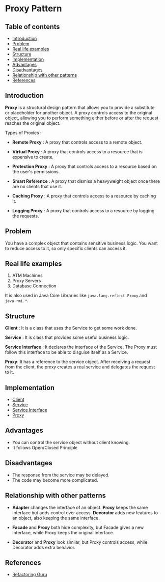 # Proxy Pattern

## Table of contents

- [Introduction](#introduction)
- [Problem](#problem)
- [Real life examples](#real-life-examples)
- [Structure](#structure)
- [Implementation](#implementation)
- [Advantages](#advantages)
- [Disadvantages](#disadvantages)
- [Relationship with other patterns](#relationship-with-other-patterns)
- [References](#references)

## Introduction

**Proxy** is a structural design pattern that allows you to provide a substitute or placeholder for another object. A proxy controls access to the original object, allowing you to perform something either before or after the request reaches the original object.

Types of Proxies :

- **Remote Proxy** : A proxy that controls access to a remote object.

- **Virtual Proxy** : A proxy that controls access to a resource that is expensive to create.

- **Protection Proxy** : A proxy that controls access to a resource based on the user's permissions.

- **Smart Reference** : A proxy that dismiss a heavyweight object once there are no clients that use it.

- **Caching Proxy** : A proxy that controls access to a resource by caching it.

- **Logging Proxy** : A proxy that controls access to a resource by logging the requests.

## Problem

You have a complex object that contains sensitive business logic. You want to reduce access to it, so only specific clients can access it.

## Real life examples

1. ATM Machines
2. Proxy Servers
3. Database Connection

It is also used in Java Core Libraries like `java.lang.reflect.Proxy` and `java.rmi.*`.

## Structure

**Client** : It is a class that uses the Service to get some work done.

**Service** : It is class that provides some useful business logic.

**Service Interface** : It declares the interface of the Service. The Proxy must follow this interface to be able to disguise itself as a Service.

**Proxy**: It has a reference to the service object. After receiving a request from the client, the proxy creates a real service and delegates the request to it.

## Implementation

- [Client](src/Main.java)
- [Service](src/BankAccount.java)
- [Service Interface](src/Account.java)
- [Proxy](src/ATM.java)

## Advantages

- You can control the service object without client knowing.
- It follows Open/Closed Principle

## Disadvantages

- The response from the service may be delayed.
- The code may become more complicated.

## Relationship with other patterns

- **Adapter** changes the interface of an object. **Proxy** keeps the same interface but adds control over access. **Decorator** adds new features to an object, also keeping the same interface.
- **Facade** and **Proxy** both hide complexity, but Facade gives a new interface, while Proxy keeps the original interface.

- **Decorator** and **Proxy** look similar, but Proxy controls access, while Decorator adds extra behavior.

## References

- [Refactoring Guru](https://refactoring.guru/design-patterns/proxy)
